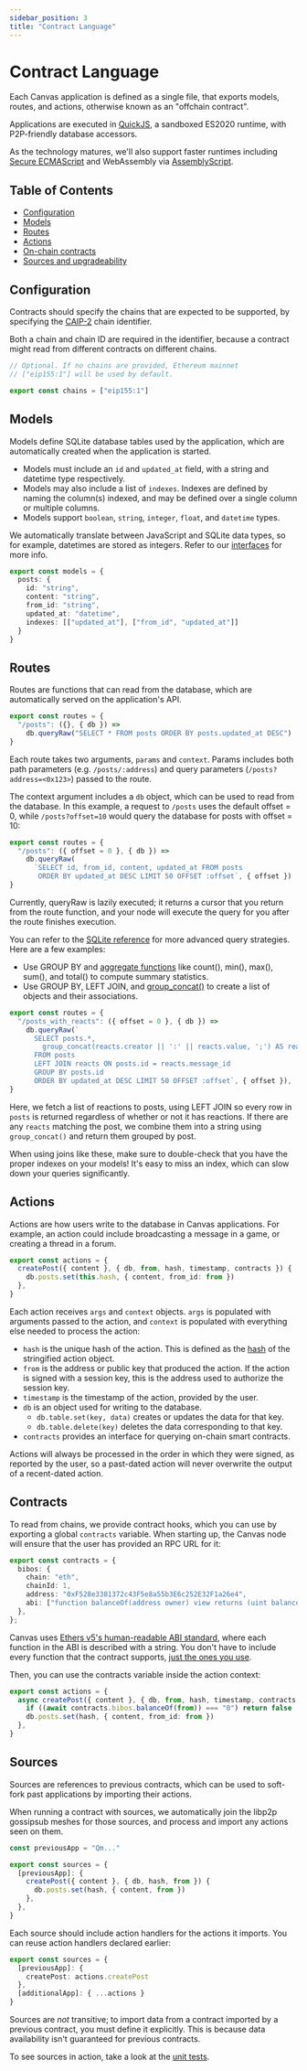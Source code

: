 ```yaml
---
sidebar_position: 3
title: "Contract Language"
---
```


# Contract Language

Each Canvas application is defined as a single file, that exports
models, routes, and actions, otherwise known as an "offchain contract".

Applications are executed in [QuickJS](https://bellard.org/quickjs/),
a sandboxed ES2020 runtime, with P2P-friendly database accessors.

As the technology matures, we'll also support
faster runtimes including [Secure ECMAScript](https://github.com/tc39/proposal-shadowrealm)
and WebAssembly via [AssemblyScript](https://www.assemblyscript.org/).

## Table of Contents

- [Configuration](#configuration)
- [Models](#models)
- [Routes](#routes)
- [Actions](#actions)
- [On-chain contracts](#contracts)
- [Sources and upgradeability](#sources)


## Configuration

Contracts should specify the chains that are expected to be supported,
by specifying the
[CAIP-2](https://github.com/ChainAgnostic/CAIPs/blob/master/CAIPs/caip-2.md)
chain identifier.

Both a chain and chain ID are required in the identifier, because a
contract might read from different contracts on different chains.

```ts
// Optional. If no chains are provided, Ethereum mainnet
// ["eip155:1"] will be used by default.

export const chains = ["eip155:1"]
```


## Models

Models define SQLite database tables used by the application, which
are automatically created when the application is started.

* Models must include an `id` and `updated_at` field, with a string and
  datetime type respectively.
* Models may also include a list of `indexes`. Indexes are defined by
  naming the column(s) indexed, and may be defined over a single column
  or multiple columns.
* Models support `boolean`, `string`, `integer`, `float`, and
  `datetime` types.

We automatically translate between JavaScript and SQLite data types,
so for example, datetimes are stored as integers. Refer to our
[interfaces](https://github.com/canvasxyz/canvas/blob/main/packages/interfaces/src/models.ts) for more info.


```ts
export const models = {
  posts: {
    id: "string",
    content: "string",
    from_id: "string",
    updated_at: "datetime",
    indexes: [["updated_at"], ["from_id", "updated_at"]]
  }
}
```

## Routes

Routes are functions that can read from the database, which are automatically
served on the application's API.

```ts
export const routes = {
  "/posts": ({}, { db }) =>
    db.queryRaw("SELECT * FROM posts ORDER BY posts.updated_at DESC")
}
```

Each route takes two arguments, `params` and `context`. Params
includes both path parameters (e.g.  `/posts/:address`) and query
parameters (`/posts?address=<0x123>`) passed to the route.

The context argument includes a `db` object, which can be used to read
from the database. In this example, a request to `/posts` uses the
default offset = 0, while `/posts?offset=10` would query the database
for posts with offset = 10:

```ts
export const routes = {
  "/posts": ({ offset = 0 }, { db }) =>
    db.queryRaw(
      `SELECT id, from_id, content, updated_at FROM posts
       ORDER BY updated_at DESC LIMIT 50 OFFSET :offset`, { offset })
}
```

Currently, queryRaw is lazily executed; it returns a cursor that you
return from the route function, and your node will execute the query
for you after the route finishes execution.

<!--
Alternatively, you can also return a string from the route:

```ts
export const routes = {
  "/posts": () => "SELECT * FROM posts"
}
```
-->

You can refer to the [SQLite
reference](https://www.sqlite.org/lang_expr.html) for more advanced
query strategies. Here are a few examples:

* Use GROUP BY and [aggregate
  functions](https://www.sqlite.org/lang_aggfunc.html) like count(),
  min(), max(), sum(), and total() to compute summary statistics.
* Use GROUP BY, LEFT JOIN, and
  [group_concat()](https://www.sqlite.org/lang_aggfunc.html#group_concat)
  to create a list of objects and their associations.

```ts
export const routes = {
  "/posts_with_reacts": ({ offset = 0 }, { db }) =>
    db.queryRaw(`
      SELECT posts.*,
        group_concat(reacts.creator || ':' || reacts.value, ';') AS reacts
      FROM posts
      LEFT JOIN reacts ON posts.id = reacts.message_id
      GROUP BY posts.id
      ORDER BY updated_at DESC LIMIT 50 OFFSET :offset`, { offset }),
}
```

Here, we fetch a list of reactions to posts, using LEFT JOIN so every
row in `posts` is returned regardless of whether or not it has
reactions. If there are any `reacts` matching the post, we combine
them into a string using `group_concat()` and return them grouped by
post.

When using joins like these, make sure to double-check that you have
the proper indexes on your models! It's easy to miss an index, which
can slow down your queries significantly.


## Actions

Actions are how users write to the database in Canvas
applications. For example, an action could include broadcasting a
message in a game, or creating a thread in a forum.

```ts
export const actions = {
  createPost({ content }, { db, from, hash, timestamp, contracts }) {
    db.posts.set(this.hash, { content, from_id: from })
  },
}
```

Each action receives `args` and `context` objects. `args` is populated
with arguments passed to the action, and `context` is populated with
everything else needed to process the action:

- `hash` is the unique hash of the action. This is defined as the
  [hash](https://github.com/canvasxyz/canvas/blob/main/packages/interfaces/src/actions.ts)
  of the stringified action object.
- `from` is the address or public key that produced the action. If the
  action is signed with a session key, this is the address used to
  authorize the session key.
- `timestamp` is the timestamp of the action, provided by the user.
- `db` is an object used for writing to the database.
  - `db.table.set(key, data)` creates or updates the data for that key.
  - `db.table.delete(key)` deletes the data corresponding to that key.
- `contracts` provides an interface for querying on-chain smart contracts.

Actions will always be processed in the order in which they were
signed, as reported by the user, so a past-dated action will never
overwrite the output of a recent-dated action.

## Contracts

To read from chains, we provide contract hooks, which you can use by
exporting a global `contracts` variable. When starting up, the Canvas
node will ensure that the user has provided an RPC URL for it:

```ts
export const contracts = {
  bibos: {
    chain: "eth",
    chainId: 1,
    address: "0xF528e3381372c43F5e8a55b3E6c252E32F1a26e4",
    abi: ["function balanceOf(address owner) view returns (uint balance)"],
  },
};
```

Canvas uses [Ethers v5's human-readable ABI
standard](https://docs.ethers.io/v5/api/utils/abi/interface/), where
each function in the ABI is described with a string. You don't have to
include every function that the contract supports, [just the ones you
use](https://blog.ricmoo.com/human-readable-contract-abis-in-ethers-js-141902f4d917).

Then, you can use the contracts variable inside the action context:

```ts
export const actions = {
  async createPost({ content }, { db, from, hash, timestamp, contracts }) {
    if ((await contracts.bibos.balanceOf(from)) === "0") return false
    db.posts.set(hash, { content, from_id: from })
  },
}
```

## Sources

Sources are references to previous contracts, which can be used to
soft-fork past applications by importing their actions.

When running a contract with sources, we automatically join the libp2p
gossipsub meshes for those sources, and process and import any actions
seen on them.

```ts
const previousApp = "Qm..."

export const sources = {
  [previousApp]: {
    createPost({ content }, { db, hash, from }) {
      db.posts.set(hash, { content, from })
    },
  },
}
```

Each source should include action handlers for the actions it
imports. You can reuse action handlers declared earlier:

```ts
export const sources = {
  [previousApp]: {
    createPost: actions.createPost
  },
  [additionalApp]: { ...actions }
}
```

Sources are *not* transitive; to import data from a contract imported
by a previous contract, you must define it explicitly. This is because
data availability isn't guaranteed for previous contracts.

To see sources in action, take a look at the [unit
tests](https://github.com/canvasxyz/canvas/blob/main/packages/core/test/sources.test.ts).
